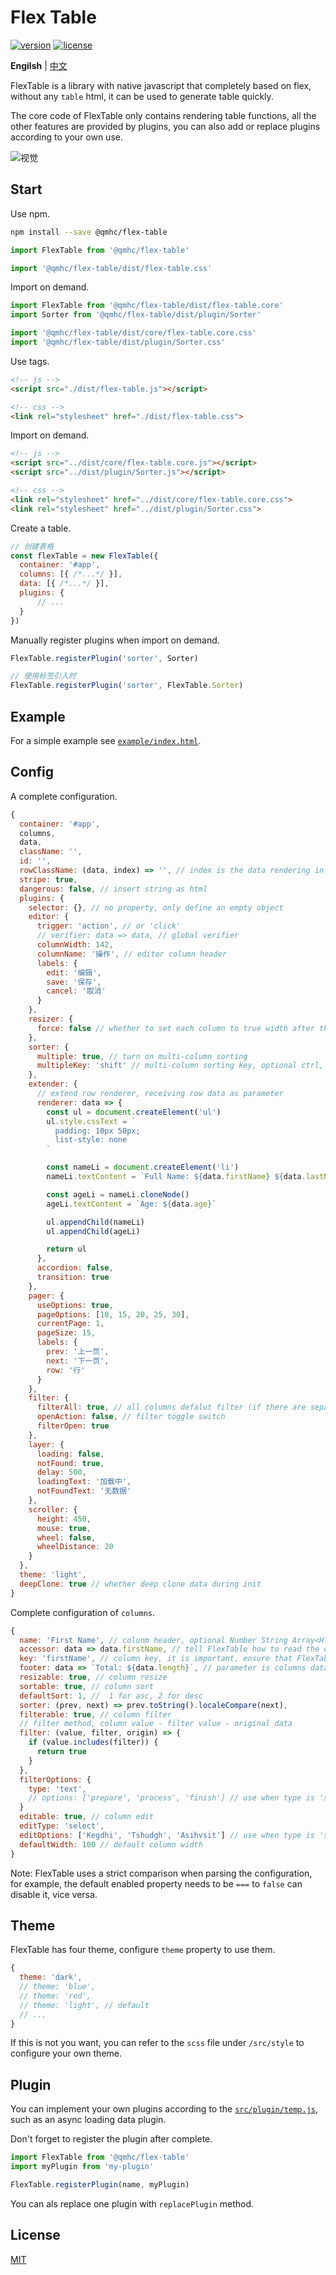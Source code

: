 # Flex Table

[![version](https://img.shields.io/github/package-json/v/qmhc/FlexTable)](https://github.com/qmhc/FlexTable)
[![license](https://img.shields.io/github/license/qmhc/FlexTable)](https://github.com/qmhc/FlexTable/blob/master/LICENSE)

**Engilsh** | [中文](./README_CN.md)

FlexTable is a library with native javascript that completely based on flex, without any `table` html, it can be used to generate table quickly.

The core code of FlexTable only contains rendering table functions, all the other features are provided by plugins, you can also add or replace plugins according to your own use.

![视觉](./public/visual.png)


## Start

Use npm.

```bash
npm install --save @qmhc/flex-table
```

```js
import FlexTable from '@qmhc/flex-table'

import '@qmhc/flex-table/dist/flex-table.css'
```

Import on demand.

```js
import FlexTable from '@qmhc/flex-table/dist/flex-table.core'
import Sorter from '@qmhc/flex-table/dist/plugin/Sorter'

import '@qmhc/flex-table/dist/core/flex-table.core.css'
import '@qmhc/flex-table/dist/plugin/Sorter.css'
```

Use tags.

```html
<!-- js -->
<script src="./dist/flex-table.js"></script>

<!-- css -->
<link rel="stylesheet" href="./dist/flex-table.css">
```

Import on demand.

```html
<!-- js -->
<script src="../dist/core/flex-table.core.js"></script>
<script src="../dist/plugin/Sorter.js"></script>

<!-- css -->
<link rel="stylesheet" href="../dist/core/flex-table.core.css">
<link rel="stylesheet" href="../dist/plugin/Sorter.css">
```

Create a table.

```javascript
// 创建表格
const flexTable = new FlexTable({
  container: '#app',
  columns: [{ /*...*/ }],
  data: [{ /*...*/ }],
  plugins: {
      // ...
  }
})
```

Manually register plugins when import on demand.

```js
FlexTable.registerPlugin('sorter', Sorter)

// 使用标签引入时
FlexTable.registerPlugin('sorter', FlexTable.Sorter)
```

## Example

For a simple example see [`example/index.html`](./example/index.html).


## Config

A complete configuration.

```javascript
{
  container: '#app',
  columns,
  data,
  className: '',
  id: '',
  rowClassName: (data, index) => '', // index is the data rendering in the row index of the table
  stripe: true,
  dangerous: false, // insert string as html
  plugins: {
    selector: {}, // no property, only define an empty object
    editor: {
      trigger: 'action', // or 'click'
      // verifier: data => data, // global verifier
      columnWidth: 142,
      columnName: '操作', // editor column header
      labels: {
        edit: '编辑',
        save: '保存',
        cancel: '取消'
      }
    },
    resizer: {
      force: false // whether to set each column to true width after the table is added to document
    },
    sorter: {
      multiple: true, // turn on multi-column sorting
      multipleKey: 'shift' // multi-column sorting key, optional ctrl, alt, shift
    },
    extender: {
      // extend row renderer, receiving row data as parameter
      renderer: data => {
        const ul = document.createElement('ul')
        ul.style.cssText = `
          padding: 10px 50px;
          list-style: none
        `

        const nameLi = document.createElement('li')
        nameLi.textContent = `Full Name: ${data.firstName} ${data.lastName}`

        const ageLi = nameLi.cloneNode()
        ageLi.textContent = `Age: ${data.age}`

        ul.appendChild(nameLi)
        ul.appendChild(ageLi)

        return ul
      },
      accordion: false,
      transition: true
    },
    pager: {
      useOptions: true,
      pageOptions: [10, 15, 20, 25, 30],
      currentPage: 1,
      pageSize: 15,
      labels: {
        prev: '上一页',
        next: '下一页',
        row: '行'
      }
    },
    filter: {
      filterAll: true, // all columns defalut filter (if there are separate settings for the column, the column settings are preferred)
      openAction: false, // filter toggle switch
      filterOpen: true
    },
    layer: {
      loading: false,
      notFound: true,
      delay: 500,
      loadingText: '加载中',
      notFoundText: '无数据'
    },
    scroller: {
      height: 450,
      mouse: true,
      wheel: false,
      wheelDistance: 20
    }
  },
  theme: 'light',
  deepClone: true // whether deep clone data during init
}
```

Complete configuration of `columns`.

```js
{
  name: 'First Name', // colunm header, optional Number String Array<HTMLElemnt> NodeList HTMLElement
  accessor: data => data.firstName, // tell FlexTable how to read the data, parameter is row data, return refers to the name property
  key: 'firstName', // column key, it is important, ensure that FlexTable can read the original data
  footer: data => `Total: ${data.length}`, // parameter is columns data
  resizable: true, // column resize
  sortable: true, // column sort
  defaultSort: 1, //  1 for asc, 2 for desc
  sorter: (prev, next) => prev.toString().localeCompare(next),
  filterable: true, // column filter
  // filter method, column value - filter value - original data
  filter: (value, filter, origin) => {
    if (value.includes(filter)) {
      return true
    }
  },
  filterOptions: {
    type: 'text',
    // options: ['prepare', 'process', 'finish'] // use when type is 'select'
  }
  editable: true, // column edit
  editType: 'select',
  editOptions: ['Kegdhi', 'Tshudgh', 'Asihvsit'] // use when type is 'select'
  defaultWidth: 100 // default column width
}
```

Note: FlexTable uses a strict comparison when parsing the configuration, for example, the default enabled property needs to be `===` to `false` can disable it, vice versa.

<!-- PS: 内置的 `resizer` 插件是基于 `Proxy` 编写的，使用时请注意兼容性 -->

## Theme

FlexTable has four theme, configure `theme` property to use them.

```javascript
{
  theme: 'dark',
  // theme: 'blue',
  // theme: 'red',
  // theme: 'light', // default
  // ...
}
```

If this is not you want, you can refer to the `scss` file under `/src/style` to configure your own theme.

## Plugin

You can implement your own plugins according to the  [`src/plugin/temp.js`](././src/plugin/temp.js), such as an async loading data plugin.

Don't forget to register the plugin after complete.

```js
import FlexTable from '@qmhc/flex-table'
import myPlugin from 'my-plugin'

FlexTable.registerPlugin(name, myPlugin)
```

You can als replace one plugin with `replacePlugin` method.

## License

[MIT](./LICENSE)
